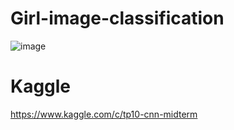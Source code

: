 # Girl-image-classification
![image](https://user-images.githubusercontent.com/53296945/149659502-b9104ff9-3fbf-419d-b90a-2c435b84d609.png)

# Kaggle
https://www.kaggle.com/c/tp10-cnn-midterm
